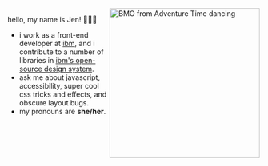 
<img alt="BMO from Adventure Time dancing" src="https://res.cloudinary.com/jendowns/image/upload/v1595212216/bmo_jbicn7.gif" align="right" width="300" />

hello, my name is Jen! 👩🏻‍💻

- i work as a front-end developer at [ibm](https://github.com/ibm), and i contribute to a number of libraries in [ibm's open-source design system](https://github.com/carbon-design-system).
- ask me about javascript, accessibility, super cool css tricks and effects, and obscure layout bugs.
- my pronouns are **she/her**.

